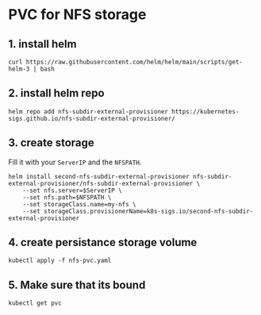 # PVC for NFS storage
## 1. install helm
```
curl https://raw.githubusercontent.com/helm/helm/main/scripts/get-helm-3 | bash
```

##  2. install helm repo 
```
helm repo add nfs-subdir-external-provisioner https://kubernetes-sigs.github.io/nfs-subdir-external-provisioner/
```
## 3. create storage

Fill it with your `ServerIP` and the `NFSPATH`.
```
helm install second-nfs-subdir-external-provisioner nfs-subdir-external-provisioner/nfs-subdir-external-provisioner \
    --set nfs.server=$ServerIP \
    --set nfs.path=$NFSPATH \
    --set storageClass.name=my-nfs \
    --set storageClass.provisionerName=k8s-sigs.io/second-nfs-subdir-external-provisioner
```

## 4. create persistance storage volume
```
kubectl apply -f nfs-pvc.yaml
```

## 5. Make sure that its bound
```
kubectl get pvc
```